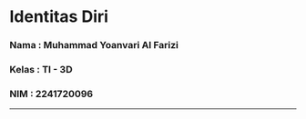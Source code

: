 # **Identitas Diri**

### Nama     : Muhammad Yoanvari Al Farizi
### Kelas    : TI - 3D
### NIM      : 2241720096
---
